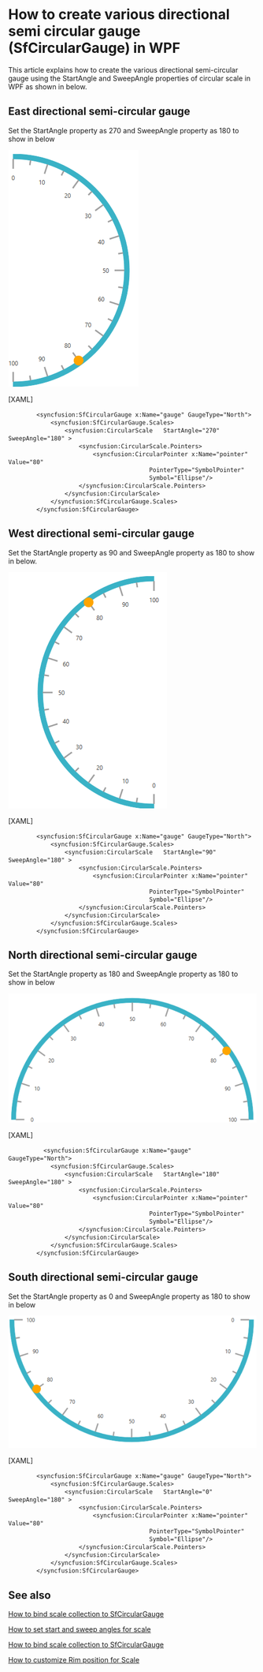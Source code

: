 # How to create various directional semi circular gauge (SfCircularGauge) in WPF

This article explains how to create the various directional semi-circular gauge  using the StartAngle and SweepAngle properties of circular scale in WPF as shown in below.

## East directional semi-circular gauge

Set the StartAngle property as 270 and SweepAngle property as 180 to show in below

 ![](East_directional_gauge.png)

[XAML]

```
        <syncfusion:SfCircularGauge x:Name="gauge" GaugeType="North">
            <syncfusion:SfCircularGauge.Scales>
                <syncfusion:CircularScale   StartAngle="270" SweepAngle="180" >
                    <syncfusion:CircularScale.Pointers>
                        <syncfusion:CircularPointer x:Name="pointer" Value="80"
                                        PointerType="SymbolPointer" 
                                        Symbol="Ellipse"/>
                    </syncfusion:CircularScale.Pointers>
                </syncfusion:CircularScale>
            </syncfusion:SfCircularGauge.Scales>
        </syncfusion:SfCircularGauge>
```

## West directional semi-circular gauge

Set the StartAngle property as 90 and SweepAngle property as 180 to show in below.

 ![](West_directional_gauge.png)

 

[XAML]

```
        <syncfusion:SfCircularGauge x:Name="gauge" GaugeType="North">
            <syncfusion:SfCircularGauge.Scales>
                <syncfusion:CircularScale   StartAngle="90" SweepAngle="180" >
                    <syncfusion:CircularScale.Pointers>
                        <syncfusion:CircularPointer x:Name="pointer" Value="80"
                                        PointerType="SymbolPointer" 
                                        Symbol="Ellipse"/>
                    </syncfusion:CircularScale.Pointers>
                </syncfusion:CircularScale>
            </syncfusion:SfCircularGauge.Scales>
        </syncfusion:SfCircularGauge>
```

## North directional semi-circular gauge

Set the StartAngle property as 180 and SweepAngle property as 180 to show in below

  ![](North_directional_gauge.png)


[XAML]

```
          <syncfusion:SfCircularGauge x:Name="gauge" GaugeType="North">
            <syncfusion:SfCircularGauge.Scales>
                <syncfusion:CircularScale   StartAngle="180" SweepAngle="180" >
                    <syncfusion:CircularScale.Pointers>
                        <syncfusion:CircularPointer x:Name="pointer" Value="80"
                                        PointerType="SymbolPointer" 
                                        Symbol="Ellipse"/>
                    </syncfusion:CircularScale.Pointers>
                </syncfusion:CircularScale>
            </syncfusion:SfCircularGauge.Scales>
        </syncfusion:SfCircularGauge>
```

## South directional semi-circular gauge

Set the StartAngle property as 0 and SweepAngle property as 180 to show in below

 ![](South_directional_gauge.png)

 

[XAML]

```
        <syncfusion:SfCircularGauge x:Name="gauge" GaugeType="North">
            <syncfusion:SfCircularGauge.Scales>
                <syncfusion:CircularScale   StartAngle="0" SweepAngle="180" >
                    <syncfusion:CircularScale.Pointers>
                        <syncfusion:CircularPointer x:Name="pointer" Value="80"
                                        PointerType="SymbolPointer" 
                                        Symbol="Ellipse"/>
                    </syncfusion:CircularScale.Pointers>
                </syncfusion:CircularScale>
            </syncfusion:SfCircularGauge.Scales>
        </syncfusion:SfCircularGauge>
```
## See also

[How to bind scale collection to SfCircularGauge](https://www.syncfusion.com/kb/10578/how-to-bind-scale-collection-to-sfcirculargauge?_ga=2.222859803.1097610725.1597034638-1273195395.1560836863)

[How to set start and sweep angles for scale](https://www.syncfusion.com/kb/10567/how-to-set-start-and-sweep-angles-for-scale)

[How to bind scale collection to SfCircularGauge](https://www.syncfusion.com/kb/10578/how-to-bind-scale-collection-to-sfcirculargauge)

[How to customize Rim position for Scale](https://www.syncfusion.com/kb/8296/how-to-customize-rim-position-for-scale)



